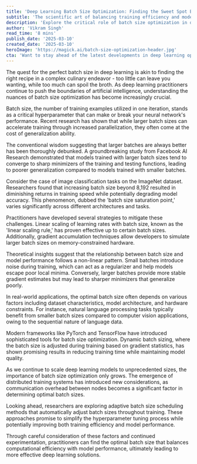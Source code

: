 ```yaml
---
title: 'Deep Learning Batch Size Optimization: Finding the Sweet Spot Between Speed and Accuracy'
subtitle: 'The scientific art of balancing training efficiency and model performance'
description: 'Explore the critical role of batch size optimization in deep learning, where finding the perfect balance between training speed and model accuracy can significantly impact performance. Learn about cutting-edge research and practical strategies for determining optimal batch sizes across different applications.'
author: 'Vikram Singh'
read_time: '8 mins'
publish_date: '2025-03-10'
created_date: '2025-03-10'
heroImage: 'https://magick.ai/batch-size-optimization-header.jpg'
cta: 'Want to stay ahead of the latest developments in deep learning optimization? Follow us on LinkedIn for regular insights, expert analysis, and breakthrough research in AI and machine learning.'
---
```


The quest for the perfect batch size in deep learning is akin to finding the right recipe in a complex culinary endeavor - too little can leave you wanting, while too much can spoil the broth. As deep learning practitioners continue to push the boundaries of artificial intelligence, understanding the nuances of batch size optimization has become increasingly crucial.

Batch size, the number of training examples utilized in one iteration, stands as a critical hyperparameter that can make or break your neural network's performance. Recent research has shown that while larger batch sizes can accelerate training through increased parallelization, they often come at the cost of generalization ability.

The conventional wisdom suggesting that larger batches are always better has been thoroughly debunked. A groundbreaking study from Facebook AI Research demonstrated that models trained with larger batch sizes tend to converge to sharp minimizers of the training and testing functions, leading to poorer generalization compared to models trained with smaller batches.

Consider the case of image classification tasks on the ImageNet dataset. Researchers found that increasing batch size beyond 8,192 resulted in diminishing returns in training speed while potentially degrading model accuracy. This phenomenon, dubbed the 'batch size saturation point,' varies significantly across different architectures and tasks.

Practitioners have developed several strategies to mitigate these challenges. Linear scaling of learning rates with batch size, known as the 'linear scaling rule,' has proven effective up to certain batch sizes. Additionally, gradient accumulation techniques allow developers to simulate larger batch sizes on memory-constrained hardware.

Theoretical insights suggest that the relationship between batch size and model performance follows a non-linear pattern. Small batches introduce noise during training, which can act as a regularizer and help models escape poor local minima. Conversely, larger batches provide more stable gradient estimates but may lead to sharper minimizers that generalize poorly.

In real-world applications, the optimal batch size often depends on various factors including dataset characteristics, model architecture, and hardware constraints. For instance, natural language processing tasks typically benefit from smaller batch sizes compared to computer vision applications, owing to the sequential nature of language data.

Modern frameworks like PyTorch and TensorFlow have introduced sophisticated tools for batch size optimization. Dynamic batch sizing, where the batch size is adjusted during training based on gradient statistics, has shown promising results in reducing training time while maintaining model quality.

As we continue to scale deep learning models to unprecedented sizes, the importance of batch size optimization only grows. The emergence of distributed training systems has introduced new considerations, as communication overhead between nodes becomes a significant factor in determining optimal batch sizes.

Looking ahead, researchers are exploring adaptive batch size scheduling methods that automatically adjust batch sizes throughout training. These approaches promise to simplify the hyperparameter tuning process while potentially improving both training efficiency and model performance.

Through careful consideration of these factors and continued experimentation, practitioners can find the optimal batch size that balances computational efficiency with model performance, ultimately leading to more effective deep learning solutions.